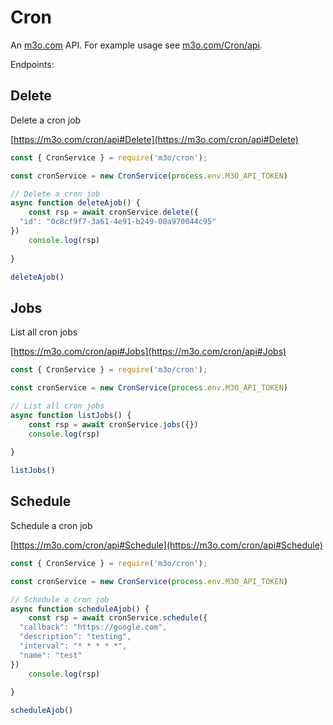 # Cron

An [m3o.com](https://m3o.com) API. For example usage see [m3o.com/Cron/api](https://m3o.com/Cron/api).

Endpoints:

## Delete

Delete a cron job


[https://m3o.com/cron/api#Delete](https://m3o.com/cron/api#Delete)

```js
const { CronService } = require('m3o/cron');

const cronService = new CronService(process.env.M3O_API_TOKEN)

// Delete a cron job
async function deleteAjob() {
	const rsp = await cronService.delete({
  "id": "0c8cf9f7-3a61-4e91-b249-00a970044c95"
})
	console.log(rsp)
	
}

deleteAjob()
```
## Jobs

List all cron jobs


[https://m3o.com/cron/api#Jobs](https://m3o.com/cron/api#Jobs)

```js
const { CronService } = require('m3o/cron');

const cronService = new CronService(process.env.M3O_API_TOKEN)

// List all cron jobs
async function listJobs() {
	const rsp = await cronService.jobs({})
	console.log(rsp)
	
}

listJobs()
```
## Schedule

Schedule a cron job


[https://m3o.com/cron/api#Schedule](https://m3o.com/cron/api#Schedule)

```js
const { CronService } = require('m3o/cron');

const cronService = new CronService(process.env.M3O_API_TOKEN)

// Schedule a cron job
async function scheduleAjob() {
	const rsp = await cronService.schedule({
  "callback": "https://google.com",
  "description": "testing",
  "interval": "* * * * *",
  "name": "test"
})
	console.log(rsp)
	
}

scheduleAjob()
```
